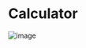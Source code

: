 # Calculator

![image](https://github.com/safacanmetin/.NET_Calculator/assets/48357757/5178d164-d555-460e-9906-6fd228208af1)
